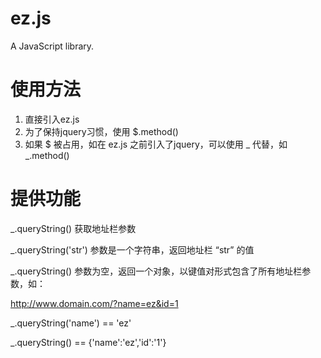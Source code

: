 # ez.js
A JavaScript library.

# 使用方法

1. 直接引入ez.js
2. 为了保持jquery习惯，使用 $.method() 
3. 如果 $ 被占用，如在 ez.js 之前引入了jquery，可以使用 \_ 代替，如 \_.method()

# 提供功能

\_.queryString() 获取地址栏参数

\_.queryString('str') 参数是一个字符串，返回地址栏 “str” 的值

\_.queryString() 参数为空，返回一个对象，以键值对形式包含了所有地址栏参数，如：

http://www.domain.com/?name=ez&id=1

\_.queryString('name') == 'ez'

\_.queryString() == {'name':'ez','id':'1'}

